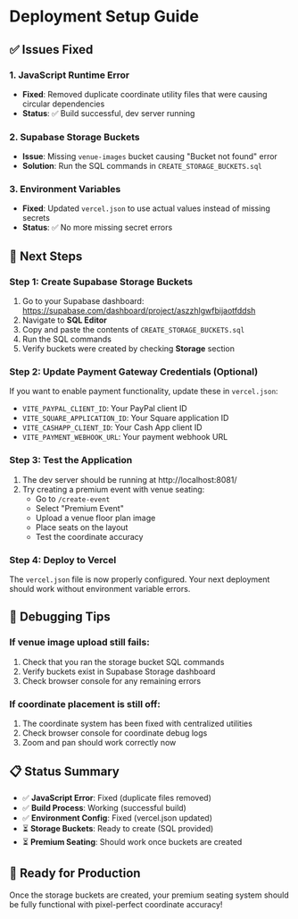 # Deployment Setup Guide

## ✅ Issues Fixed

### 1. JavaScript Runtime Error
- **Fixed**: Removed duplicate coordinate utility files that were causing circular dependencies
- **Status**: ✅ Build successful, dev server running

### 2. Supabase Storage Buckets
- **Issue**: Missing `venue-images` bucket causing "Bucket not found" error
- **Solution**: Run the SQL commands in `CREATE_STORAGE_BUCKETS.sql`

### 3. Environment Variables
- **Fixed**: Updated `vercel.json` to use actual values instead of missing secrets
- **Status**: ✅ No more missing secret errors

## 🔧 Next Steps

### Step 1: Create Supabase Storage Buckets
1. Go to your Supabase dashboard: https://supabase.com/dashboard/project/aszzhlgwfbijaotfddsh
2. Navigate to **SQL Editor**
3. Copy and paste the contents of `CREATE_STORAGE_BUCKETS.sql`
4. Run the SQL commands
5. Verify buckets were created by checking **Storage** section

### Step 2: Update Payment Gateway Credentials (Optional)
If you want to enable payment functionality, update these in `vercel.json`:
- `VITE_PAYPAL_CLIENT_ID`: Your PayPal client ID
- `VITE_SQUARE_APPLICATION_ID`: Your Square application ID  
- `VITE_CASHAPP_CLIENT_ID`: Your Cash App client ID
- `VITE_PAYMENT_WEBHOOK_URL`: Your payment webhook URL

### Step 3: Test the Application
1. The dev server should be running at http://localhost:8081/
2. Try creating a premium event with venue seating:
   - Go to `/create-event`
   - Select "Premium Event"
   - Upload a venue floor plan image
   - Place seats on the layout
   - Test the coordinate accuracy

### Step 4: Deploy to Vercel
The `vercel.json` file is now properly configured. Your next deployment should work without environment variable errors.

## 🐛 Debugging Tips

### If venue image upload still fails:
1. Check that you ran the storage bucket SQL commands
2. Verify buckets exist in Supabase Storage dashboard
3. Check browser console for any remaining errors

### If coordinate placement is still off:
1. The coordinate system has been fixed with centralized utilities
2. Check browser console for coordinate debug logs
3. Zoom and pan should work correctly now

## 📋 Status Summary
- ✅ **JavaScript Error**: Fixed (duplicate files removed)
- ✅ **Build Process**: Working (successful build)
- ✅ **Environment Config**: Fixed (vercel.json updated)
- ⏳ **Storage Buckets**: Ready to create (SQL provided)
- ⏳ **Premium Seating**: Should work once buckets are created

## 🚀 Ready for Production
Once the storage buckets are created, your premium seating system should be fully functional with pixel-perfect coordinate accuracy!